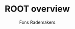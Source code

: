 ---
layout: default
title: ROOT overview
author: Fons Rademakers
conference: International Conference on Computing in High Energy and Nuclear Physics 2012 (CHEP2012) 21–25 May 2012, New York, USA
type: ROOT
www: https://indi.to/vZRYh
---